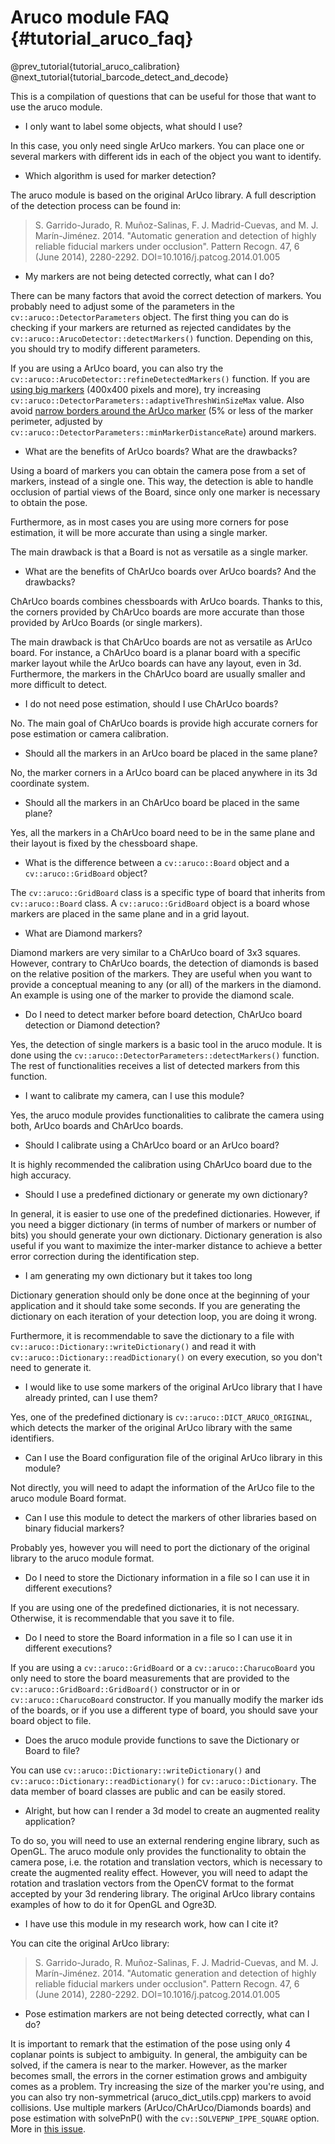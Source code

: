 Aruco module FAQ {#tutorial_aruco_faq}
================

@prev_tutorial{tutorial_aruco_calibration}
@next_tutorial{tutorial_barcode_detect_and_decode}

This is a compilation of questions that can be useful for those that want to use the aruco module.

- I only want to label some objects, what should I use?

In this case, you only need single ArUco markers. You can place one or several markers with different
ids in each of the object you want to identify.


- Which algorithm is used for marker detection?

The aruco module is based on the original ArUco library. A full description of the detection process
can be found in:

> S. Garrido-Jurado, R. Muñoz-Salinas, F. J. Madrid-Cuevas, and M. J. Marín-Jiménez. 2014.
> "Automatic generation and detection of highly reliable fiducial markers under occlusion".
> Pattern Recogn. 47, 6 (June 2014), 2280-2292. DOI=10.1016/j.patcog.2014.01.005


- My markers are not being detected correctly, what can I do?

There can be many factors that avoid the correct detection of markers. You probably need to adjust
some of the parameters in the `cv::aruco::DetectorParameters` object. The first thing you can do is
checking if your markers are returned as rejected candidates by the `cv::aruco::ArucoDetector::detectMarkers()`
function. Depending on this, you should try to modify different parameters.

If you are using a ArUco board, you can also try the `cv::aruco::ArucoDetector::refineDetectedMarkers()` function.
If you are [using big markers](https://github.com/opencv/opencv_contrib/issues/2811) (400x400 pixels and more), try
increasing `cv::aruco::DetectorParameters::adaptiveThreshWinSizeMax` value.
Also avoid [narrow borders around the ArUco marker](https://github.com/opencv/opencv_contrib/issues/2492)
(5% or less of the marker perimeter, adjusted by `cv::aruco::DetectorParameters::minMarkerDistanceRate`)
around markers.


- What are the benefits of ArUco boards? What are the drawbacks?

Using a board of markers you can obtain the camera pose from a set of markers, instead of a single one.
This way, the detection is able to handle occlusion of partial views of the Board, since only one
marker is necessary to obtain the pose.

Furthermore, as in most cases you are using more corners for pose estimation, it will be more
accurate than using a single marker.

The main drawback is that a Board is not as versatile as a single marker.



- What are the benefits of ChArUco boards over ArUco boards? And the drawbacks?

ChArUco boards combines chessboards with ArUco boards. Thanks to this, the corners provided by
ChArUco boards are more accurate than those provided by ArUco Boards (or single markers).

The main drawback is that ChArUco boards are not as versatile as ArUco board. For instance,
a ChArUco board is a planar board with a specific marker layout while the ArUco boards can have
any layout, even in 3d. Furthermore, the markers in the ChArUco board are usually smaller and
more difficult to detect.


- I do not need pose estimation, should I use ChArUco boards?

No. The main goal of ChArUco boards is provide high accurate corners for pose estimation or camera
calibration.


- Should all the markers in an ArUco board be placed in the same plane?

No, the marker corners in a ArUco board can be placed anywhere in its 3d coordinate system.


- Should all the markers in an ChArUco board be placed in the same plane?

Yes, all the markers in a ChArUco board need to be in the same plane and their layout is fixed by
the chessboard shape.


- What is the difference between a `cv::aruco::Board` object and a `cv::aruco::GridBoard` object?

The `cv::aruco::GridBoard` class is a specific type of board that inherits from `cv::aruco::Board` class.
A `cv::aruco::GridBoard` object is a board whose markers are placed in the same plane and in a grid layout.


- What are Diamond markers?

Diamond markers are very similar to a ChArUco board of 3x3 squares. However, contrary to ChArUco boards,
the detection of diamonds is based on the relative position of the markers.
They are useful when you want to provide a conceptual meaning to any (or all) of the markers in
the diamond. An example is using one of the marker to provide the diamond scale.


- Do I need to detect marker before board detection, ChArUco board detection or Diamond detection?

Yes, the detection of single markers is a basic tool in the aruco module. It is done using the
`cv::aruco::DetectorParameters::detectMarkers()` function. The rest of functionalities receives
a list of detected markers from this function.


- I want to calibrate my camera, can I use this module?

Yes, the aruco module provides functionalities to calibrate the camera using both, ArUco boards and
ChArUco boards.


- Should I calibrate using a ChArUco board or an ArUco board?

It is highly recommended the calibration using ChArUco board due to the high accuracy.


- Should I use a predefined dictionary or generate my own dictionary?

In general, it is easier to use one of the predefined dictionaries. However, if you need a bigger
dictionary (in terms of number of markers or number of bits) you should generate your own dictionary.
Dictionary generation is also useful if you want to maximize the inter-marker distance to achieve
a better error correction during the identification step.

- I am generating my own dictionary but it takes too long

Dictionary generation should only be done once at the beginning of your application and it should take
some seconds. If you are generating the dictionary on each iteration of your detection loop, you are
doing it wrong.

Furthermore, it is recommendable to save the dictionary to a file with `cv::aruco::Dictionary::writeDictionary()`
and read it with `cv::aruco::Dictionary::readDictionary()` on every execution, so you don't need
to generate it.


- I would like to use some markers of the original ArUco library that I have already printed, can I use them?

Yes, one of the predefined dictionary is `cv::aruco::DICT_ARUCO_ORIGINAL`, which detects the marker
of the original ArUco library with the same identifiers.


- Can I use the Board configuration file of the original ArUco library in this module?

Not directly, you will need to adapt the information of the ArUco file to the aruco module Board format.


- Can I use this module to detect the markers of other libraries based on binary fiducial markers?

Probably yes, however you will need to port the dictionary of the original library to the aruco module format.


- Do I need to store the Dictionary information in a file so I can use it in different executions?

If you are using one of the predefined dictionaries, it is not necessary. Otherwise, it is recommendable
that you save it to file.


- Do I need to store the Board information in a file so I can use it in different executions?

If you are using a `cv::aruco::GridBoard` or a `cv::aruco::CharucoBoard` you only need to store
the board measurements that are provided to the `cv::aruco::GridBoard::GridBoard()` constructor or
in or `cv::aruco::CharucoBoard` constructor. If you manually modify the marker ids of the boards,
or if you use a different type of board, you should save your board object to file.

- Does the aruco module provide functions to save the Dictionary or Board to file?

You can use `cv::aruco::Dictionary::writeDictionary()` and `cv::aruco::Dictionary::readDictionary()`
for `cv::aruco::Dictionary`. The data member of board classes are public and can be easily stored.


- Alright, but how can I render a 3d model to create an augmented reality application?

To do so, you will need to use an external rendering engine library, such as OpenGL. The aruco module
only provides the functionality to obtain the camera pose, i.e. the rotation and translation vectors,
which is necessary to create the augmented reality effect. However, you will need to adapt the rotation
and traslation vectors from the OpenCV format to the format accepted by your 3d rendering library.
The original ArUco library contains examples of how to do it for OpenGL and Ogre3D.


- I have use this module in my research work, how can I cite it?

You can cite the original ArUco library:

> S. Garrido-Jurado, R. Muñoz-Salinas, F. J. Madrid-Cuevas, and M. J. Marín-Jiménez. 2014.
> "Automatic generation and detection of highly reliable fiducial markers under occlusion".
> Pattern Recogn. 47, 6 (June 2014), 2280-2292. DOI=10.1016/j.patcog.2014.01.005

- Pose estimation markers are not being detected correctly, what can I do?

It is important to remark that the estimation of the pose using only 4 coplanar points is subject to ambiguity.
In general, the ambiguity can be solved, if the camera is near to the marker.
However, as the marker becomes small, the errors in the corner estimation grows and ambiguity comes
as a problem. Try increasing the size of the marker you're using, and you can also try non-symmetrical
(aruco_dict_utils.cpp) markers to avoid collisions. Use multiple markers (ArUco/ChArUco/Diamonds boards)
and pose estimation with solvePnP() with the `cv::SOLVEPNP_IPPE_SQUARE` option.
More in [this issue](https://github.com/opencv/opencv/issues/8813).
